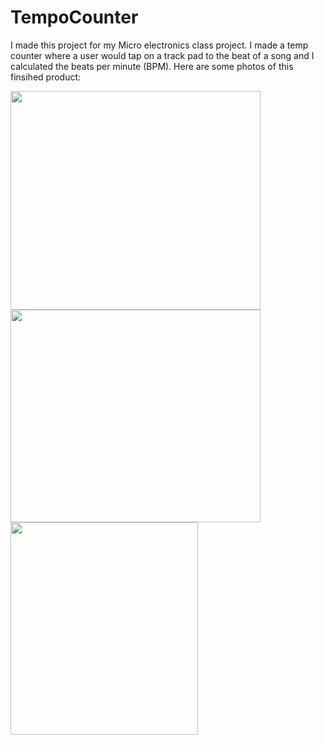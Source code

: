 TempoCounter
============
I made this project for my Micro electronics class project. I made a temp counter where a user would tap on a track pad to the beat of a song and I calculated the beats per minute (BPM). Here are some photos of this finsihed product:

<img src = "https://cloud.githubusercontent.com/assets/5861750/4968968/a342fb42-6851-11e4-87b9-b584d1d62d0f.JPG" height="350" width="400"></img> <br>
<img src = "https://cloud.githubusercontent.com/assets/5861750/4968969/c9eca748-6851-11e4-9e50-d5ba9792e326.jpg" height="340" width="400"></img> <br>
<img src = "https://cloud.githubusercontent.com/assets/5861750/4968970/d17025c6-6851-11e4-8937-9411c52381ca.jpg" height="340" width="300"></img> <br>


